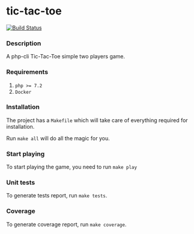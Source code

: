 # tic-tac-toe

[![Build Status](https://travis-ci.org/mnsami/tic-tac-toe.svg?branch=master)](https://travis-ci.org/mnsami/tic-tac-toe)

### Description

A php-cli Tic-Tac-Toe simple two players game.

### Requirements

1. `php >= 7.2`
2. `Docker`

### Installation

The project has a `Makefile` which will take care of everything required for installation.

Run `make all` will do all the magic for you.

### Start playing

To start playing the game, you need to run `make play`

### Unit tests

To generate tests report, run `make tests`.

### Coverage

To generate coverage report, run `make coverage`.
